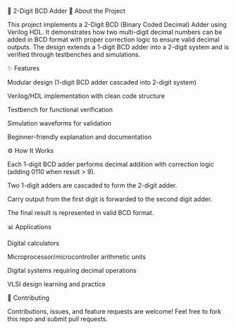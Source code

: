 
🔢 2-Digit BCD Adder
📖 About the Project

This project implements a 2-Digit BCD (Binary Coded Decimal) Adder using Verilog HDL. It demonstrates how two multi-digit decimal numbers can be added in BCD format with proper correction logic to ensure valid decimal outputs. The design extends a 1-digit BCD adder into a 2-digit system and is verified through testbenches and simulations.


✨ Features

Modular design (1-digit BCD adder cascaded into 2-digit system)

Verilog/HDL implementation with clean code structure

Testbench for functional verification

Simulation waveforms for validation

Beginner-friendly explanation and documentation

⚙️ How It Works

Each 1-digit BCD adder performs decimal addition with correction logic (adding 0110 when result > 9).

Two 1-digit adders are cascaded to form the 2-digit adder.

Carry output from the first digit is forwarded to the second digit adder.

The final result is represented in valid BCD format.

📊 Applications

Digital calculators

Microprocessor/microcontroller arithmetic units

Digital systems requiring decimal operations

VLSI design learning and practice

🤝 Contributing

Contributions, issues, and feature requests are welcome!
Feel free to fork this repo and submit pull requests.
